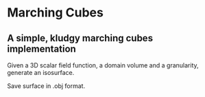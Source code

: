 Marching Cubes
==============
A simple, kludgy marching cubes implementation
----------------------------------------------

Given a 3D scalar field function, a domain volume and a granularity, generate an isosurface.

Save surface in .obj format. 


